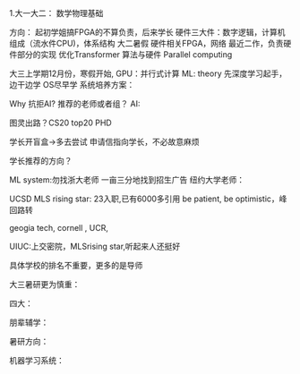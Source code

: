 1.大一大二：
数学物理基础

方向：
起初学姐搞FPGA的不算负责，后来学长
硬件三大件：数字逻辑，计算机组成（流水件CPU)，体系结构
大二暑假 硬件相关FPGA，网络
最近二作，负责硬件部分的实现
优化Transformer 算法与硬件
Parallel computing  

大三上学期12月份，寒假开始,
GPU：并行式计算
ML: theory
先深度学习起手，边干边学
OS尽早学
系统培养方案：

Why 抗拒AI?
推荐的老师或者组？
AI: 

图灵出路？CS20 top20 PHD

学长开盲盒->多去尝试
申请信指向学长，不必故意麻烦



学长推荐的方向？

ML system:勿找浙大老师
一亩三分地找到招生广告
纽约大学老师：

UCSD MLS rising star: 23入职,已有6000多引用
be patient, be optimistic，峰回路转

geogia tech, cornell , UCR, 

UIUC:上交密院，MLSrising star,听起来人还挺好

具体学校的排名不重要，更多的是导师

大三暑研更为慎重：



四大：

朋辈辅学：

暑研方向：

机器学习系统：